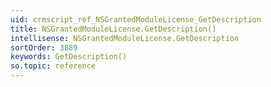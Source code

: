 ```yaml
---
uid: crmscript_ref_NSGrantedModuleLicense_GetDescription
title: NSGrantedModuleLicense.GetDescription()
intellisense: NSGrantedModuleLicense.GetDescription
sortOrder: 3889
keywords: GetDescription()
so.topic: reference
---
```





